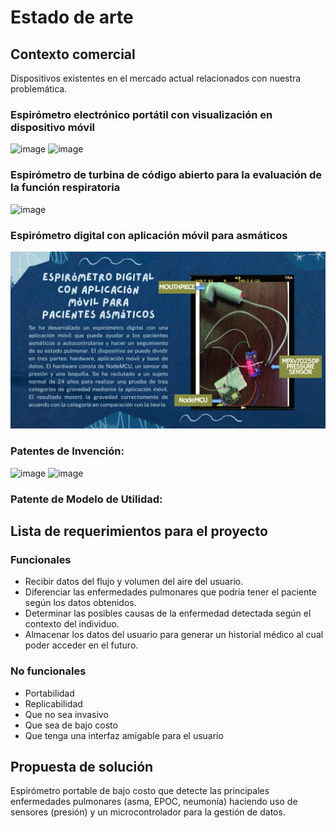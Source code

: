 # Estado de arte
## Contexto comercial
Dispositivos existentes en el mercado actual relacionados con nuestra problemática.
### Espirómetro electrónico portátil con visualización en dispositivo móvil
![image](https://github.com/leomachiavello/FundBio2024-2/blob/main/Im%C3%A1genes/espir%C3%B3metro_port%C3%A1til_m%C3%B3vil.png?raw=true)
![image](https://github.com/leomachiavello/FundBio2024-2/blob/main/Im%C3%A1genes/espir%C3%B3metro_port%C3%A1til_m%C3%B3vil_2.png?raw=true)
### Espirómetro de turbina de código abierto para la evaluación de la función respiratoria
![image](https://github.com/leomachiavello/FundBio2024-2/blob/main/Im%C3%A1genes/espir%C3%B3metro_de_turbina.png?raw=true)
### Espirómetro digital con aplicación móvil para asmáticos
![image](https://github.com/leomachiavello/FundBio2024-2/blob/main/Im%C3%A1genes/espir%C3%B3metro_asma.png?raw=true)

### Patentes de Invención:
![image](https://github.com/user-attachments/assets/4037d0bf-5cd3-4a9e-8f50-8cf3255b2fca)
![image](https://github.com/user-attachments/assets/0c2530c2-c24c-483c-886b-344eacf40106)

### Patente de Modelo de Utilidad:

## Lista de requerimientos para el proyecto
### Funcionales
- Recibir datos del flujo y volumen del aire del usuario.
- Diferenciar las enfermedades pulmonares que podría tener el paciente según los datos obtenidos.
- Determinar las posibles causas de la enfermedad detectada según el contexto del individuo.
- Almacenar los datos del usuario para generar un historial médico al cual poder acceder en el futuro.
### No funcionales
- Portabilidad
- Replicabilidad
- Que no sea invasivo
- Que sea de bajo costo
- Que tenga una interfaz amigable para el usuario

## Propuesta de solución
Espirómetro portable de bajo costo que detecte las principales enfermedades pulmonares (asma, EPOC, neumonía) haciendo uso de sensores (presión) y un microcontrolador para la gestión de datos.
